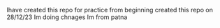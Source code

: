 Ihave created this repo for practice from beginning 
created this repo on 28/12/23
Im doing chnages
Im from patna
